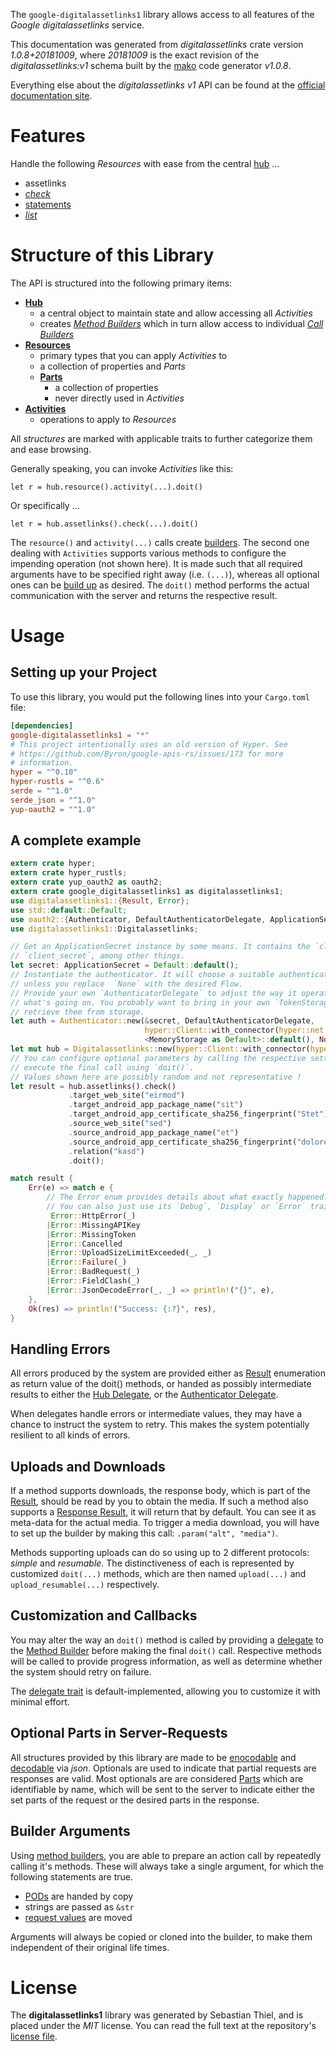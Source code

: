 <!---
DO NOT EDIT !
This file was generated automatically from 'src/mako/api/README.md.mako'
DO NOT EDIT !
-->
The `google-digitalassetlinks1` library allows access to all features of the *Google digitalassetlinks* service.

This documentation was generated from *digitalassetlinks* crate version *1.0.8+20181009*, where *20181009* is the exact revision of the *digitalassetlinks:v1* schema built by the [mako](http://www.makotemplates.org/) code generator *v1.0.8*.

Everything else about the *digitalassetlinks* *v1* API can be found at the
[official documentation site](https://developers.google.com/digital-asset-links/).
# Features

Handle the following *Resources* with ease from the central [hub](https://docs.rs/google-digitalassetlinks1/1.0.8+20181009/google_digitalassetlinks1/struct.Digitalassetlinks.html) ... 

* assetlinks
 * [*check*](https://docs.rs/google-digitalassetlinks1/1.0.8+20181009/google_digitalassetlinks1/struct.AssetlinkCheckCall.html)
* [statements](https://docs.rs/google-digitalassetlinks1/1.0.8+20181009/google_digitalassetlinks1/struct.Statement.html)
 * [*list*](https://docs.rs/google-digitalassetlinks1/1.0.8+20181009/google_digitalassetlinks1/struct.StatementListCall.html)




# Structure of this Library

The API is structured into the following primary items:

* **[Hub](https://docs.rs/google-digitalassetlinks1/1.0.8+20181009/google_digitalassetlinks1/struct.Digitalassetlinks.html)**
    * a central object to maintain state and allow accessing all *Activities*
    * creates [*Method Builders*](https://docs.rs/google-digitalassetlinks1/1.0.8+20181009/google_digitalassetlinks1/trait.MethodsBuilder.html) which in turn
      allow access to individual [*Call Builders*](https://docs.rs/google-digitalassetlinks1/1.0.8+20181009/google_digitalassetlinks1/trait.CallBuilder.html)
* **[Resources](https://docs.rs/google-digitalassetlinks1/1.0.8+20181009/google_digitalassetlinks1/trait.Resource.html)**
    * primary types that you can apply *Activities* to
    * a collection of properties and *Parts*
    * **[Parts](https://docs.rs/google-digitalassetlinks1/1.0.8+20181009/google_digitalassetlinks1/trait.Part.html)**
        * a collection of properties
        * never directly used in *Activities*
* **[Activities](https://docs.rs/google-digitalassetlinks1/1.0.8+20181009/google_digitalassetlinks1/trait.CallBuilder.html)**
    * operations to apply to *Resources*

All *structures* are marked with applicable traits to further categorize them and ease browsing.

Generally speaking, you can invoke *Activities* like this:

```Rust,ignore
let r = hub.resource().activity(...).doit()
```

Or specifically ...

```ignore
let r = hub.assetlinks().check(...).doit()
```

The `resource()` and `activity(...)` calls create [builders][builder-pattern]. The second one dealing with `Activities` 
supports various methods to configure the impending operation (not shown here). It is made such that all required arguments have to be 
specified right away (i.e. `(...)`), whereas all optional ones can be [build up][builder-pattern] as desired.
The `doit()` method performs the actual communication with the server and returns the respective result.

# Usage

## Setting up your Project

To use this library, you would put the following lines into your `Cargo.toml` file:

```toml
[dependencies]
google-digitalassetlinks1 = "*"
# This project intentionally uses an old version of Hyper. See
# https://github.com/Byron/google-apis-rs/issues/173 for more
# information.
hyper = "^0.10"
hyper-rustls = "^0.6"
serde = "^1.0"
serde_json = "^1.0"
yup-oauth2 = "^1.0"
```

## A complete example

```Rust
extern crate hyper;
extern crate hyper_rustls;
extern crate yup_oauth2 as oauth2;
extern crate google_digitalassetlinks1 as digitalassetlinks1;
use digitalassetlinks1::{Result, Error};
use std::default::Default;
use oauth2::{Authenticator, DefaultAuthenticatorDelegate, ApplicationSecret, MemoryStorage};
use digitalassetlinks1::Digitalassetlinks;

// Get an ApplicationSecret instance by some means. It contains the `client_id` and 
// `client_secret`, among other things.
let secret: ApplicationSecret = Default::default();
// Instantiate the authenticator. It will choose a suitable authentication flow for you, 
// unless you replace  `None` with the desired Flow.
// Provide your own `AuthenticatorDelegate` to adjust the way it operates and get feedback about 
// what's going on. You probably want to bring in your own `TokenStorage` to persist tokens and
// retrieve them from storage.
let auth = Authenticator::new(&secret, DefaultAuthenticatorDelegate,
                              hyper::Client::with_connector(hyper::net::HttpsConnector::new(hyper_rustls::TlsClient::new())),
                              <MemoryStorage as Default>::default(), None);
let mut hub = Digitalassetlinks::new(hyper::Client::with_connector(hyper::net::HttpsConnector::new(hyper_rustls::TlsClient::new())), auth);
// You can configure optional parameters by calling the respective setters at will, and
// execute the final call using `doit()`.
// Values shown here are possibly random and not representative !
let result = hub.assetlinks().check()
             .target_web_site("eirmod")
             .target_android_app_package_name("sit")
             .target_android_app_certificate_sha256_fingerprint("Stet")
             .source_web_site("sed")
             .source_android_app_package_name("et")
             .source_android_app_certificate_sha256_fingerprint("dolores")
             .relation("kasd")
             .doit();

match result {
    Err(e) => match e {
        // The Error enum provides details about what exactly happened.
        // You can also just use its `Debug`, `Display` or `Error` traits
         Error::HttpError(_)
        |Error::MissingAPIKey
        |Error::MissingToken
        |Error::Cancelled
        |Error::UploadSizeLimitExceeded(_, _)
        |Error::Failure(_)
        |Error::BadRequest(_)
        |Error::FieldClash(_)
        |Error::JsonDecodeError(_, _) => println!("{}", e),
    },
    Ok(res) => println!("Success: {:?}", res),
}

```
## Handling Errors

All errors produced by the system are provided either as [Result](https://docs.rs/google-digitalassetlinks1/1.0.8+20181009/google_digitalassetlinks1/enum.Result.html) enumeration as return value of 
the doit() methods, or handed as possibly intermediate results to either the 
[Hub Delegate](https://docs.rs/google-digitalassetlinks1/1.0.8+20181009/google_digitalassetlinks1/trait.Delegate.html), or the [Authenticator Delegate](https://docs.rs/yup-oauth2/*/yup_oauth2/trait.AuthenticatorDelegate.html).

When delegates handle errors or intermediate values, they may have a chance to instruct the system to retry. This 
makes the system potentially resilient to all kinds of errors.

## Uploads and Downloads
If a method supports downloads, the response body, which is part of the [Result](https://docs.rs/google-digitalassetlinks1/1.0.8+20181009/google_digitalassetlinks1/enum.Result.html), should be
read by you to obtain the media.
If such a method also supports a [Response Result](https://docs.rs/google-digitalassetlinks1/1.0.8+20181009/google_digitalassetlinks1/trait.ResponseResult.html), it will return that by default.
You can see it as meta-data for the actual media. To trigger a media download, you will have to set up the builder by making
this call: `.param("alt", "media")`.

Methods supporting uploads can do so using up to 2 different protocols: 
*simple* and *resumable*. The distinctiveness of each is represented by customized 
`doit(...)` methods, which are then named `upload(...)` and `upload_resumable(...)` respectively.

## Customization and Callbacks

You may alter the way an `doit()` method is called by providing a [delegate](https://docs.rs/google-digitalassetlinks1/1.0.8+20181009/google_digitalassetlinks1/trait.Delegate.html) to the 
[Method Builder](https://docs.rs/google-digitalassetlinks1/1.0.8+20181009/google_digitalassetlinks1/trait.CallBuilder.html) before making the final `doit()` call. 
Respective methods will be called to provide progress information, as well as determine whether the system should 
retry on failure.

The [delegate trait](https://docs.rs/google-digitalassetlinks1/1.0.8+20181009/google_digitalassetlinks1/trait.Delegate.html) is default-implemented, allowing you to customize it with minimal effort.

## Optional Parts in Server-Requests

All structures provided by this library are made to be [enocodable](https://docs.rs/google-digitalassetlinks1/1.0.8+20181009/google_digitalassetlinks1/trait.RequestValue.html) and 
[decodable](https://docs.rs/google-digitalassetlinks1/1.0.8+20181009/google_digitalassetlinks1/trait.ResponseResult.html) via *json*. Optionals are used to indicate that partial requests are responses 
are valid.
Most optionals are are considered [Parts](https://docs.rs/google-digitalassetlinks1/1.0.8+20181009/google_digitalassetlinks1/trait.Part.html) which are identifiable by name, which will be sent to 
the server to indicate either the set parts of the request or the desired parts in the response.

## Builder Arguments

Using [method builders](https://docs.rs/google-digitalassetlinks1/1.0.8+20181009/google_digitalassetlinks1/trait.CallBuilder.html), you are able to prepare an action call by repeatedly calling it's methods.
These will always take a single argument, for which the following statements are true.

* [PODs][wiki-pod] are handed by copy
* strings are passed as `&str`
* [request values](https://docs.rs/google-digitalassetlinks1/1.0.8+20181009/google_digitalassetlinks1/trait.RequestValue.html) are moved

Arguments will always be copied or cloned into the builder, to make them independent of their original life times.

[wiki-pod]: http://en.wikipedia.org/wiki/Plain_old_data_structure
[builder-pattern]: http://en.wikipedia.org/wiki/Builder_pattern
[google-go-api]: https://github.com/google/google-api-go-client

# License
The **digitalassetlinks1** library was generated by Sebastian Thiel, and is placed 
under the *MIT* license.
You can read the full text at the repository's [license file][repo-license].

[repo-license]: https://github.com/Byron/google-apis-rsblob/master/LICENSE.md
